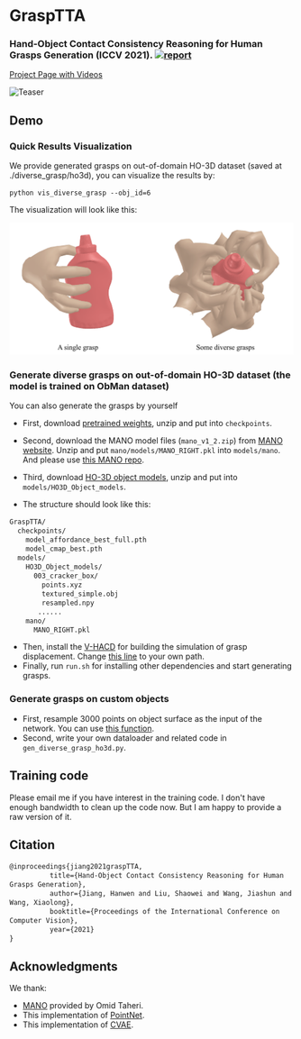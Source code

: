 # GraspTTA
### Hand-Object Contact Consistency Reasoning for Human Grasps Generation (ICCV 2021). [![report](https://img.shields.io/badge/arxiv-report-red)](https://arxiv.org/pdf/2108.05877.pdf)

[Project Page with Videos](https://hwjiang1510.github.io/GraspTTA/)

![Teaser](./imgs/teaser.png)


## Demo
###   Quick Results Visualization
We provide generated grasps on out-of-domain HO-3D dataset (saved at ./diverse_grasp/ho3d), you can visualize the results by:
```
python vis_diverse_grasp --obj_id=6
```
The visualization will look like this:

![Visualization](./imgs/vis.png)

### Generate diverse grasps on out-of-domain HO-3D dataset (the model is trained on ObMan dataset)
You can also generate the grasps by yourself
- First, download [pretrained weights](https://drive.google.com/file/d/10e13bqfKIspjMsKLIO2gwIE-Y9nTtgi6/view?usp=sharing), unzip and put into `checkpoints`.
- Second, download the MANO model files (`mano_v1_2.zip`) from [MANO website](http://mano.is.tue.mpg.de/). 
Unzip and put `mano/models/MANO_RIGHT.pkl` into `models/mano`. And please use [this MANO repo](https://github.com/hwjiang1510/MANO).
- Third, download [HO-3D object models](https://drive.google.com/file/d/1ZiEsq3NHXv6TPXr9TK8XbxywG_22631a/view?usp=sharing), unzip and put into `models/HO3D_Object_models`.

- The structure should look like this:
```
GraspTTA/
  checkpoints/
    model_affordance_best_full.pth
    model_cmap_best.pth
  models/
    HO3D_Object_models/
      003_cracker_box/
        points.xyz
        textured_simple.obj
        resampled.npy
       ......
    mano/
      MANO_RIGHT.pkl
```

- Then, install the [V-HACD](https://github.com/kmammou/v-hacd) for building the simulation of grasp displacement. Change [this line](https://github.com/hwjiang1510/GraspTTA/blob/ae7e0984a128193767f1aa126a7825a019313569/gen_diverse_grasp_ho3d.py#L126) to your own path.
- Finally, run `run.sh` for installing other dependencies and start generating grasps.

### Generate grasps on custom objects
- First, resample 3000 points on object surface as the input of the network. You can use [this function](https://github.com/hwjiang1510/GraspTTA/blob/ae7e0984a128193767f1aa126a7825a019313569/dataset/utils_HO3D_FPHA.py#L22).
- Second, write your own dataloader and related code in `gen_diverse_grasp_ho3d.py`.


## Training code
Please email me if you have interest in the training code. I don't have enough bandwidth to clean up the code now. But I am happy to provide a raw version of it.

## Citation
```
@inproceedings{jiang2021graspTTA,
          title={Hand-Object Contact Consistency Reasoning for Human Grasps Generation},
          author={Jiang, Hanwen and Liu, Shaowei and Wang, Jiashun and Wang, Xiaolong},
          booktitle={Proceedings of the International Conference on Computer Vision},
          year={2021}
}
```

## Acknowledgments
We thank:
* [MANO](https://github.com/otaheri/MANO) provided by Omid Taheri.
* This implementation of [PointNet](https://github.com/yanx27/Pointnet_Pointnet2_pytorch).
* This implementation of [CVAE](https://github.com/timbmg/VAE-CVAE-MNIST).
